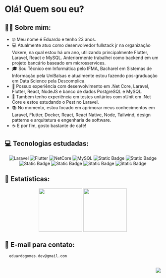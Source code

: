 # Olá! Quem sou eu?

## 👨‍💻 Sobre mim:
- 🤓 Meu nome é Eduardo e tenho 23 anos.
- 💻 Atualmente atuo como desenvolvedor fullstack jr na organização Vokere, na qual estou há um ano, utilizando principalmente Flutter, Laravel, React e MySQL. Anteriormente trabalhei como backend em um projeto bancário baseado em microsservices.
- 🎓 Sou Técnico em Informática pelo IFMA, Bacharel em Sistemas de Informação pela UniBalsas e atualmente estou fazendo pós-graduação em Data Science pela Descomplica. 
- 🤯 Possuo experiência com desenvolvimento em .Net Core, Laravel, Flutter, React, NodeJS e banco de dados PostgreSQL e MySQL.
- 🧪 Também tenho experiência em testes unitários com xUnit em .Net Core e estou estudando o Pest no Laravel.
- 📚 No momento, estou focado em aprimorar meus conhecimentos em Laravel, Flutter, Docker, React, React Native, Node, Tailwind, design patterns e arquitetura e engenharia de software.
- ☕ E por fim, gosto bastante de café!

## 💻 Tecnologias estudadas:
<div align="center"> 
  
 ![Laravel](https://img.shields.io/badge/Laravel-orange?style=flat-square&logo=Laravel&logoColor=white&labelColor=%23FF6347&color=%23FF6347)
 ![Flutter](https://img.shields.io/badge/Flutter-blue?style=flat&logo=Flutter&logoColor=white&labelColor=%23007BFF&color=%23007BFF)
 ![NetCore](https://img.shields.io/badge/Core-purple?style=flat&logo=.Net&logoColor=white&labelColor=%238B008B&color=%238B008B)
 ![MySQL](https://img.shields.io/badge/MySQL-cian?style=flat&logo=MySQL&logoColor=white&labelColor=%23007BFF&color=%23007BFF)
 ![Static Badge](https://img.shields.io/badge/PostgreSQL-cian?style=flat&logo=postgresql&logoColor=white&labelColor=%231976D2&color=%231976D2)
 ![Static Badge](https://img.shields.io/badge/Docker-blue?style=flat&logo=Docker)
 ![Static Badge](https://img.shields.io/badge/React-white?style=flat&logo=react&logoColor=white&color=%2361DAFB)
 ![Static Badge](https://img.shields.io/badge/Node.js-%236E57E0?logo=node.js&logoColor=white)
 ![Static Badge](https://img.shields.io/badge/Ubuntu-%23E95420?logo=ubuntu&logoColor=white)
 ![Static Badge](https://img.shields.io/badge/Android-%234285F4?style=flat&logo=android&logoColor=white)


</div>

## 📑 Estatísticas:

<div align="center">
  <img height="140cm" align="center" src="https://github-readme-stats.vercel.app/api?username=EduardoGomesSa&show_icons=true&hide=contribs,prs&cache_seconds=86400&theme=dark"/>
  <img height="140cm" align="center" src="https://github-readme-stats.vercel.app/api/top-langs/?username=EduardoGomesSa&layout=compact&theme=dark"/>
</div>

## 📧 E-mail para contato:
```bash
  eduardogomes.dev@gmail.com
```

##
<div align="right">
  
  ![](https://komarev.com/ghpvc/?username=EduardoGomesSa&color=79b8ff)
</div>


